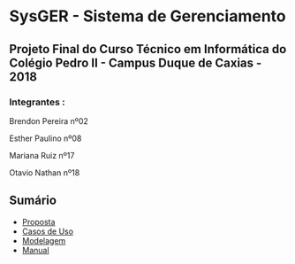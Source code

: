 
# SysGER - Sistema de Gerenciamento

## Projeto Final do Curso Técnico em Informática do Colégio Pedro II - Campus Duque de Caxias - 2018

### Integrantes :

Brendon Pereira nº02

Esther Paulino nº08

Mariana Ruiz  nº17

Otavio Nathan nº18

## Sumário

- [Proposta](https://github.com/cp2-dc-info-projeto-final-2018/requisitos-sysger/blob/master/Documentacao/Proposta.md)
- [Casos de Uso](https://github.com/cp2-dc-info-projeto-final-2018/requisitos-sysger/blob/master/Documentacao/CasosDeUso.md)
- [Modelagem](https://github.com/cp2-dc-info-projeto-final-2018/requisitos-sysger/blob/master/Documentacao/Modelagem.md)
- [Manual](https://github.com/cp2-dc-info-projeto-final-2018/requisitos-sysger/blob/master/Documentacao/Manual.md)

